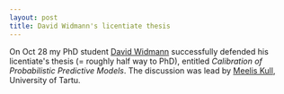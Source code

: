 ```yaml
---
layout: post
title: David Widmann's licentiate thesis
---
```


On Oct 28 my PhD student [David Widmann](https://widmann.dev/) successfully defended his licentiate's thesis (= roughly half way to PhD), entitled _Calibration of Probabilistic Predictive Models_. The discussion was lead by [Meelis Kull](https://scholar.google.com/citations?user=yJwctG4AAAAJ&hl=en), University of Tartu.
